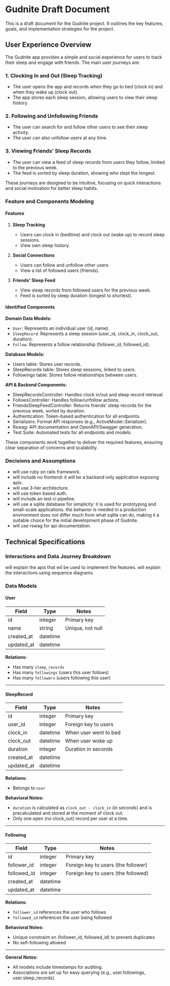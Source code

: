 # Gudnite Draft Document

This is a draft document for the Gudnite project. It outlines the key features, goals, and implementation strategies for the project.

## User Experience Overview

The Gudnite app provides a simple and social experience for users to track their sleep and engage with friends. The main user journeys are:

### 1. Clocking In and Out (Sleep Tracking)

- The user opens the app and records when they go to bed (clock in) and when they wake up (clock out).
- The app stores each sleep session, allowing users to view their sleep history.

### 2. Following and Unfollowing Friends

- The user can search for and follow other users to see their sleep activity.
- The user can also unfollow users at any time.

### 3. Viewing Friends’ Sleep Records

- The user can view a feed of sleep records from users they follow, limited to the previous week.
- The feed is sorted by sleep duration, showing who slept the longest.

These journeys are designed to be intuitive, focusing on quick interactions and social motivation for better sleep habits.

### Feature and Components Modeling

#### Features

1. **Sleep Tracking**

   - Users can clock in (bedtime) and clock out (wake up) to record sleep sessions.
   - View own sleep history.

2. **Social Connections**

   - Users can follow and unfollow other users.
   - View a list of followed users (friends).

3. **Friends’ Sleep Feed**
   - View sleep records from followed users for the previous week.
   - Feed is sorted by sleep duration (longest to shortest).

#### Identified Components

**Domain Data Models:**

- `User`: Represents an individual user (id, name).
- `SleepRecord`: Represents a sleep session (user_id, clock_in, clock_out, duration).
- `Follow`: Represents a follow relationship (follower_id, followed_id).

**Database Models:**

- Users table: Stores user records.
- SleepRecords table: Stores sleep sessions, linked to users.
- Followings table: Stores follow relationships between users.

**API & Backend Components:**

- SleepRecordsController: Handles clock in/out and sleep record retrieval.
- FollowsController: Handles follow/unfollow actions.
- FriendsSleepFeedController: Returns friends’ sleep records for the previous week, sorted by duration.
- Authentication: Token-based authentication for all endpoints.
- Serializers: Format API responses (e.g., ActiveModel::Serializer).
- Rswag: API documentation and OpenAPI/Swagger generation.
- Test Suite: Automated tests for all endpoints and models.

These components work together to deliver the required features, ensuring clear separation of concerns and scalability.

### Decisions and Assumptions

- will use ruby on rails framework.
- will include no frontend: it will be a backend only application exposing apis.
- will use 3-tier architecture.
- will use token based auth.
- will include an test ci pipeline.
- will use a sqlite database for simplicity: it is used for prototyping and small-scale applications. the behavior is needed in a production environment does not differ much from what sqlite can do, making it a suitable choice for the initial development phase of Gudnite.
- will use rswag for api documentation.

## Technical Specifications

### Interactions and Data Journey Breakdown

will explain the apis that wil be used to implement the features.
will explain the interactions using sequence diagrams.

### Data Models

#### User

| Field      | Type     | Notes            |
| ---------- | -------- | ---------------- |
| id         | integer  | Primary key      |
| name       | string   | Unique, not null |
| created_at | datetime |                  |
| updated_at | datetime |                  |

**Relations:**

- Has many `sleep_records`
- Has many `followings` (users this user follows)
- Has many `followers` (users following this user)

---

#### SleepRecord

| Field      | Type     | Notes                 |
| ---------- | -------- | --------------------- |
| id         | integer  | Primary key           |
| user_id    | integer  | Foreign key to users  |
| clock_in   | datetime | When user went to bed |
| clock_out  | datetime | When user woke up     |
| duration   | integer  | Duration in seconds   |
| created_at | datetime |                       |
| updated_at | datetime |                       |

**Relations:**

- Belongs to `user`

**Behavioral Notes:**

- `duration` is calculated as `clock_out - clock_in` (in seconds) and is precalculated and stored at the moment of clock out.
- Only one open (no clock_out) record per user at a time.

---

#### Following

| Field       | Type     | Notes                               |
| ----------- | -------- | ----------------------------------- |
| id          | integer  | Primary key                         |
| follower_id | integer  | Foreign key to users (the follower) |
| followed_id | integer  | Foreign key to users (the followed) |
| created_at  | datetime |                                     |
| updated_at  | datetime |                                     |

**Relations:**

- `follower_id` references the user who follows
- `followed_id` references the user being followed

**Behavioral Notes:**

- Unique constraint on (follower_id, followed_id) to prevent duplicates
- No self-following allowed

---

**General Notes:**

- All models include timestamps for auditing.
- Associations are set up for easy querying (e.g., user.followings, user.sleep_records).
